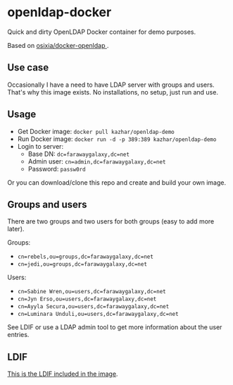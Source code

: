 # openldap-docker

Quick and dirty OpenLDAP Docker container for demo purposes.

Based on [osixia/docker-openldap
](https://github.com/osixia/docker-openldap).

## Use case

Occasionally I have a need to have LDAP server with groups and users. That's why this image exists. No installations, no setup, just run and use.

## Usage

- Get Docker image: ```docker pull kazhar/openldap-demo```
- Run Docker image: ```docker run -d -p 389:389 kazhar/openldap-demo```
- Login to server:
  - Base DN: ```dc=farawaygalaxy,dc=net```
  - Admin user: ```cn=admin,dc=farawaygalaxy,dc=net```
  - Password: ```passw0rd```

Or you can download/clone this repo and create and build your own image.

## Groups and users

There are two groups and two users for both groups (easy to add more later).

Groups:

- ```cn=rebels,ou=groups,dc=farawaygalaxy,dc=net```
- ```cn=jedi,ou=groups,dc=farawaygalaxy,dc=net```

Users:

- ```cn=Sabine Wren,ou=users,dc=farawaygalaxy,dc=net```
- ```cn=Jyn Erso,ou=users,dc=farawaygalaxy,dc=net```
- ```cn=Ayyla Secura,ou=users,dc=farawaygalaxy,dc=net```
- ```cn=Luminara Unduli,ou=users,dc=farawaygalaxy,dc=net```

See LDIF or use a LDAP admin tool to get more information about the user entries.

## LDIF

[This is the LDIF included in the image](users.ldif).



